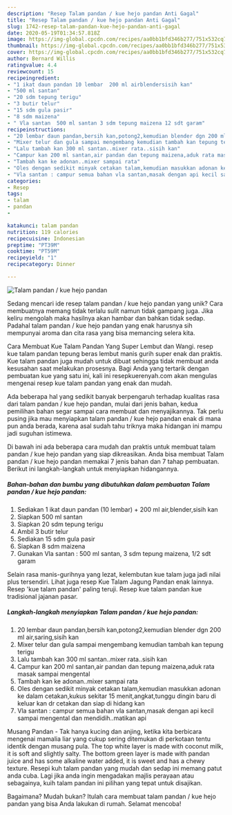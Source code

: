 ```yaml
---
description: "Resep Talam pandan / kue hejo pandan Anti Gagal"
title: "Resep Talam pandan / kue hejo pandan Anti Gagal"
slug: 1742-resep-talam-pandan-kue-hejo-pandan-anti-gagal
date: 2020-05-19T01:34:57.818Z
image: https://img-global.cpcdn.com/recipes/aa0bb1bfd346b277/751x532cq70/talam-pandan-kue-hejo-pandan-foto-resep-utama.jpg
thumbnail: https://img-global.cpcdn.com/recipes/aa0bb1bfd346b277/751x532cq70/talam-pandan-kue-hejo-pandan-foto-resep-utama.jpg
cover: https://img-global.cpcdn.com/recipes/aa0bb1bfd346b277/751x532cq70/talam-pandan-kue-hejo-pandan-foto-resep-utama.jpg
author: Bernard Willis
ratingvalue: 4.4
reviewcount: 15
recipeingredient:
- "1 ikat daun pandan 10 lembar  200 ml airblendersisih kan"
- "500 ml santan"
- "20 sdm tepung terigu"
- "3 butir telur"
- "15 sdm gula pasir"
- "8 sdm maizena"
- " Vla santan  500 ml santan 3 sdm tepung maizena 12 sdt garam"
recipeinstructions:
- "20 lembar daun pandan,bersih kan,potong2,kemudian blender dgn 200 ml air,saring,sisih kan"
- "Mixer telur dan gula sampai mengembang kemudian tambah kan tepung terigu"
- "Lalu tambah kan 300 ml santan..mixer rata..sisih kan"
- "Campur kan 200 ml santan,air pandan dan tepung maizena,aduk rata masak sampai mengental"
- "Tambah kan ke adonan..mixer sampai rata"
- "Oles dengan sedikit minyak cetakan talam,kemudian masukkan adonan ke dalam cetakan,kukus sekitar 15 menit,angkat,tunggu dingin baru di keluar kan dr cetakan dan siap di hidang kan"
- "Vla santan : campur semua bahan vla santan,masak dengan api kecil sampai mengental dan mendidih..matikan api"
categories:
- Resep
tags:
- talam
- pandan
- 

katakunci: talam pandan  
nutrition: 119 calories
recipecuisine: Indonesian
preptime: "PT39M"
cooktime: "PT59M"
recipeyield: "1"
recipecategory: Dinner

---
```



![Talam pandan / kue hejo pandan](https://img-global.cpcdn.com/recipes/aa0bb1bfd346b277/751x532cq70/talam-pandan-kue-hejo-pandan-foto-resep-utama.jpg)

Sedang mencari ide resep talam pandan / kue hejo pandan yang unik? Cara membuatnya memang tidak terlalu sulit namun tidak gampang juga. Jika keliru mengolah maka hasilnya akan hambar dan bahkan tidak sedap. Padahal talam pandan / kue hejo pandan yang enak harusnya sih mempunyai aroma dan cita rasa yang bisa memancing selera kita.

Cara Membuat Kue Talam Pandan Yang Super Lembut dan Wangi. resep kue talam pandan tepung beras lembut manis gurih super enak dan praktis. Kue talam pandan juga mudah untuk dibuat sehingga tidak membuat anda kesusahan saat melakukan prosesnya. Bagi Anda yang tertarik dengan pembuatan kue yang satu ini, kali ini resepkuerenyah.com akan mengulas mengenai resep kue talam pandan yang enak dan mudah.

Ada beberapa hal yang sedikit banyak berpengaruh terhadap kualitas rasa dari talam pandan / kue hejo pandan, mulai dari jenis bahan, kedua pemilihan bahan segar sampai cara membuat dan menyajikannya. Tak perlu pusing jika mau menyiapkan talam pandan / kue hejo pandan enak di mana pun anda berada, karena asal sudah tahu triknya maka hidangan ini mampu jadi suguhan istimewa.


Di bawah ini ada beberapa cara mudah dan praktis untuk membuat talam pandan / kue hejo pandan yang siap dikreasikan. Anda bisa membuat Talam pandan / kue hejo pandan memakai 7 jenis bahan dan 7 tahap pembuatan. Berikut ini langkah-langkah untuk menyiapkan hidangannya.

<!--inarticleads1-->

##### Bahan-bahan dan bumbu yang dibutuhkan dalam pembuatan Talam pandan / kue hejo pandan:

1. Sediakan 1 ikat daun pandan (10 lembar) + 200 ml air,blender,sisih kan
1. Siapkan 500 ml santan
1. Siapkan 20 sdm tepung terigu
1. Ambil 3 butir telur
1. Sediakan 15 sdm gula pasir
1. Siapkan 8 sdm maizena
1. Gunakan  Vla santan : 500 ml santan, 3 sdm tepung maizena, 1/2 sdt garam


Selain rasa manis-gurihnya yang lezat, kelembutan kue talam juga jadi nilai plus tersendiri. Lihat juga resep Kue Talam Jagung Pandan enak lainnya. Resep &#39;kue talam pandan&#39; paling teruji. Resep kue talam pandan kue tradisional jajanan pasar. 

<!--inarticleads2-->

##### Langkah-langkah menyiapkan Talam pandan / kue hejo pandan:

1. 20 lembar daun pandan,bersih kan,potong2,kemudian blender dgn 200 ml air,saring,sisih kan
1. Mixer telur dan gula sampai mengembang kemudian tambah kan tepung terigu
1. Lalu tambah kan 300 ml santan..mixer rata..sisih kan
1. Campur kan 200 ml santan,air pandan dan tepung maizena,aduk rata masak sampai mengental
1. Tambah kan ke adonan..mixer sampai rata
1. Oles dengan sedikit minyak cetakan talam,kemudian masukkan adonan ke dalam cetakan,kukus sekitar 15 menit,angkat,tunggu dingin baru di keluar kan dr cetakan dan siap di hidang kan
1. Vla santan : campur semua bahan vla santan,masak dengan api kecil sampai mengental dan mendidih..matikan api


Musang Pandan - Tak hanya kucing dan anjing, ketika kita berbicara mengenai mamalia liar yang cukup sering ditemukan di perkotaan tentu identik dengan musang pula. The top white layer is made with coconut milk, it is soft and slightly salty. The bottom green layer is made with pandan juice and has some alkaline water added, it is sweet and has a chewy texture. Resepi kuh talam pandan yang mudah dan sedap ini memang patut anda cuba. Lagi jika anda ingin mengadakan majlis perayaan atau sebagainya, kuih talam pandan ini pilihan yang tepat untuk disajikan. 

Bagaimana? Mudah bukan? Itulah cara membuat talam pandan / kue hejo pandan yang bisa Anda lakukan di rumah. Selamat mencoba!
